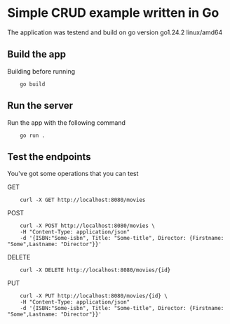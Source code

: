 # Simple CRUD example written in Go

The application was testend and build on go version go1.24.2 linux/amd64

## Build the app
Building before running
```
    go build
```
## Run the server
Run the app with the following command
```
    go run .
```
## Test the endpoints
You've got some operations that you can test

GET
```
    curl -X GET http://localhost:8080/movies
```

POST
```
    curl -X POST http://localhost:8080/movies \
    -H "Content-Type: application/json"
    -d '{ISBN:"Some-isbn", Title: "Some-title", Director: {Firstname: "Some",Lastname: "Director"}}'
```

DELETE
```
    curl -X DELETE http://localhost:8080/movies/{id}
```

PUT
```
    curl -X PUT http://localhost:8080/movies/{id} \
    -H "Content-Type: application/json"
    -d '{ISBN:"Some-isbn", Title: "Some-title", Director: {Firstname: "Some",Lastname: "Director"}}'
```
